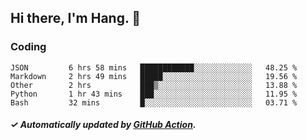 ## Hi there, I'm Hang. 👋

### Coding

<!--START_SECTION:waka-->

```text
JSON         6 hrs 58 mins   ████████████░░░░░░░░░░░░░   48.25 %
Markdown     2 hrs 49 mins   █████░░░░░░░░░░░░░░░░░░░░   19.56 %
Other        2 hrs           ███▒░░░░░░░░░░░░░░░░░░░░░   13.88 %
Python       1 hr 43 mins    ███░░░░░░░░░░░░░░░░░░░░░░   11.95 %
Bash         32 mins         █░░░░░░░░░░░░░░░░░░░░░░░░   03.71 %
```

<!--END_SECTION:waka-->

##### ✓ Automatically updated by [GitHub Action](https://github.com/huhuhang/huhuhang/actions).
